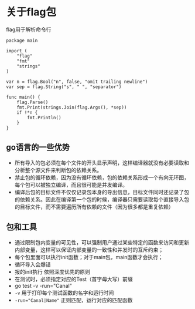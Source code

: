 # 关于flag包

flag用于解析命令行

```gotemplate
package main

import (
    "flag"
    "fmt"
    "strings"
)

var n = flag.Bool("n", false, "omit trailing newline")
var sep = flag.String("s", " ", "separator")

func main() {
    flag.Parse()
    fmt.Print(strings.Join(flag.Args(), *sep))
    if !*n {
        fmt.Println()
    }
}

```

## go语言的一些优势
- 所有导入的包必须在每个文件的开头显示声明，这样编译器就没有必要读取和分析整个源文件来判断包的依赖关系。
- 禁止包的循环依赖，因为没有循环依赖，包的依赖关系形成一个有向无环图，每个包可以被独立编译，而且很可能是并发编译。
- 编译后包的目标文件不仅仅记录包本身的导出信息，目标文件同时还记录了包的依赖关系。因此在编译第一个包的时候，编译器只需要读取每个直接导入包的目标文件，而不需要遍历所有依赖的文件（因为很多都是重复依赖）

## 包和工具
- 通过限制包内变量的可见性，可以强制用户通过某些特定的函数来访问和更新内部变量，这样可以保证内部变量的一致性和并发时的互斥约束；
- 每个包里面可以执行init函数；对于main包，main函数才会执行；
- 循环导入会爆错
- 报的init执行 依照深度优先的原则
- 在测试时，必须指定对应的Test（首字母大写）前缀
-  go test -v -run="Canal"
  - `-v` 用于打印每个测试函数的名字和运行时间
  - `-run="Canal|Name"` 正则匹配，运行对应的匹配函数
